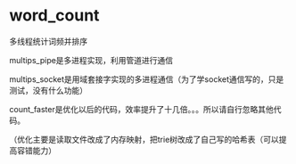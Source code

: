 # word_count

多线程统计词频并排序

multips_pipe是多进程实现，利用管道进行通信

multips_socket是用域套接字实现的多进程通信（为了学socket通信写的，只是测试，没有什么功能）

count_faster是优化以后的代码，效率提升了十几倍。。。所以请自行忽略其他代码。

（优化主要是读取文件改成了内存映射，把trie树改成了自己写的哈希表（可以提高容错能力）
